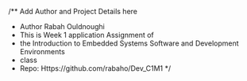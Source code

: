 /** Add Author and Project Details here 
* Author Rabah Ouldnoughi
* This is Week 1 application Assignment of 
* the Introduction to Embedded Systems Software and Development Environments
* class
* Repo: Https://github.com/rabaho/Dev_C1M1
*/
